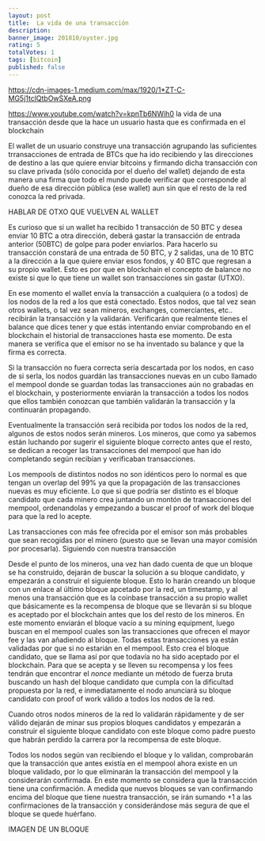 ```yaml
---
layout: post
title:  La vida de una transacción
description: 
banner_image: 201810/oyster.jpg
rating: 5
totalVotes: 1
tags: [bitcoin]
published: false
---
```


https://cdn-images-1.medium.com/max/1920/1*ZT-C-MG5j1tclQtbOwSXeA.png

https://www.youtube.com/watch?v=kpnTb6NWih0
la vida de una transacción desde que la hace un usuario hasta que es confirmada en el blockchain

El wallet de un usuario construye una transacción agrupando las suficientes trransacciones de entrada de BTCs que ha ido recibiendo y las direcciones de destino a las que quiere enviar bitcoins y firmando dicha transacción con su clave privada (sólo conocida por el dueño del wallet) dejando de esta manera una firma que todo el mundo puede verificar que corresponde al dueño de esa dirección pública (ese wallet) aun sin que el resto de la red conozca la red privada.

HABLAR DE OTXO QUE VUELVEN AL WALLET

Es curioso que si un wallet ha recibido 1 transacción de 50 BTC y desea enviar 10 BTC a otra dirección, deberá gastar la transacción de entrada anterior (50BTC) de golpe para poder enviarlos. Para hacerlo su transacción constará de una entrada de 50 BTC, y 2 salidas, una de 10 BTC a la dirección a la que quiere enviar esos fondos, y 40 BTC que regresan a su propio wallet. Esto es por que en blockchain el concepto de balance no existe si que lo que tiene un wallet son transacciones sin gastar (UTXO).

En ese momento el wallet envía la transacción a cualquiera (o a todos) de los nodos de la red a los que está conectado. Estos nodos, que tal vez sean otros wallets, o tal vez sean mineros, exchanges, comerciantes, etc.. recibirán la transacción y la validarán. Verificarán que realmente tienes el balance que dices tener y que estás intentando enviar comprobando en el blockchain el historial de transacciones hasta ese momento. De esta manera se verifica que el emisor no se ha inventado su balance y que la firma es correcta.

Si la transacción no fuera correcta sería descartada por los nodos, en caso de si serla, los nodos guardán las transacciones nuevas en un cubo llamado el mempool donde se guardan todas las transacciones aún no grabadas en el blockchain, y posteriormente enviarán la transacción a todos los nodos que ellos también conozcan que también validarán la transacción y la continuarán propagando.

Eventualmente la transacción será recibida por todos los nodos de la red, algunos de estos nodos serán mineros. Los mineros, que como ya sabemos están luchando por sugerir el siguiente bloque correcto antes que el resto, se dedican a recoger las transacciones del mempool que han ido completando según recibían y verificaban transacciones.

Los mempools de distintos nodos no son idénticos pero lo normal es que tengan un overlap del 99% ya que la propagación de las transacciones nuevas es muy eficiente. Lo que si que podría ser distinto es el bloque candidato que cada minero crea juntando un montón de transacciones del mempool, ordenandolas y empezando a buscar el proof of work del bloque para que la red lo acepte.

Las transacciones con más fee ofrecida por el emisor son más probables que sean recogidas por el minero (puesto que se llevan una mayor comisión por procesarla). Siguiendo con nuestra transacción

Desde el punto de los mineros, una vez han dado cuenta de que un bloque se ha construido, dejarán de buscar la solución a su bloque candidato, y empezarán a construir el siguiente bloque. Esto lo harán creando un bloque con un enlace al último bloque apcetado por la red, un timestamp, y al menos una transacción que es la coinbase transacción a su propio wallet que básicamente es la recompensa de bloque que se llevarán si su bloque es aceptado por el blockchain antes que los del resto de los mineros. En este momento enviarán el bloque vacío a su mining equipment, luego buscan en el mempool cuales son las transacciones que ofrecen el mayor fee y las van añadiendo al bloque. Todas estas transacciones ya están validadas por que si no estarián en el mempool. Esto crea el bloque candidato, que se llama así por que todavía no ha sido aceptado por el blockchain. Para que se acepta y se lleven su recompensa y los fees tendrán que encontrar el *nonce* mediante un método de fuerza bruta buscando un hash del bloque candidato que cumpla con la dificultad propuesta por la red, e inmediatamente el nodo anunciará su bloque candidato con proof of work válido a todos los nodos de la red.

Cuando otros nodos mineros de la red lo validarán rápidamente y de ser válido dejarán de minar sus propios bloques candidatos y empezarán a construir el siguiente bloque candidato con este bloque como padre puesto que habrán perdido la carrera por la recompensa de este bloque.

Todos los nodos según van recibiendo el bloque y lo validan, comprobarán que la transacción que antes existía en el mempool ahora existe en un bloque validado, por lo que eliminarán la transacción del mempool y la considerarán confirmada. En este momento se considera que la transacción tiene una confirmación. A medida que nuevos bloques se van confirmando encima del bloque que tiene nuestra transacción, se irán sumando +1 a las confirmaciones de la transacción y considerándose más segura de que el bloque se quede huérfano.

IMAGEN DE UN BLOQUE
